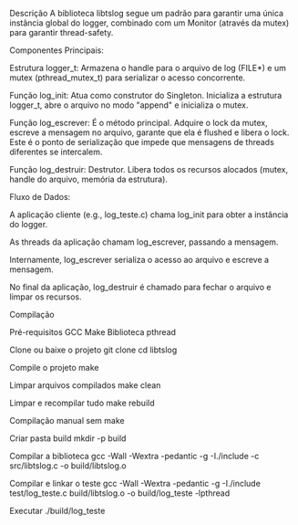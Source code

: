 Descrição
A biblioteca libtslog segue um padrão para garantir uma única instância global do logger, combinado com um Monitor (através da mutex) para garantir thread-safety.

Componentes Principais:

Estrutura logger_t: Armazena o handle para o arquivo de log (FILE*) e um mutex (pthread_mutex_t) para serializar o acesso concorrente.

Função log_init: Atua como construtor do Singleton. Inicializa a estrutura logger_t, abre o arquivo no modo "append" e inicializa o mutex.

Função log_escrever: É o método principal. Adquire o lock da mutex, escreve a mensagem no arquivo, garante que ela é flushed e libera o lock. Este é o ponto de serialização que impede que mensagens de threads diferentes se intercalem.

Função log_destruir: Destrutor. Libera todos os recursos alocados (mutex, handle do arquivo, memória da estrutura).

Fluxo de Dados:

A aplicação cliente (e.g., log_teste.c) chama log_init para obter a instância do logger.

As threads da aplicação chamam log_escrever, passando a mensagem.

Internamente, log_escrever serializa o acesso ao arquivo e escreve a mensagem.

No final da aplicação, log_destruir é chamado para fechar o arquivo e limpar os recursos.

Compilação 

Pré-requisitos
GCC 
Make
Biblioteca pthread

Clone ou baixe o projeto
git clone <url-do-repositorio>
cd libtslog

Compile o projeto
make

Limpar arquivos compilados
make clean

Limpar e recompilar tudo
make rebuild

Compilação manual sem make

Criar pasta build
mkdir -p build

Compilar a biblioteca
gcc -Wall -Wextra -pedantic -g -I./include -c src/libtslog.c -o build/libtslog.o

Compilar e linkar o teste
gcc -Wall -Wextra -pedantic -g -I./include test/log_teste.c build/libtslog.o -o build/log_teste -lpthread

Executar
./build/log_teste